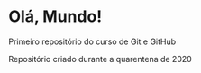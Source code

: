 # Olá, Mundo!
 Primeiro repositório do curso de Git e GitHub

Repositório criado durante a quarentena de 2020